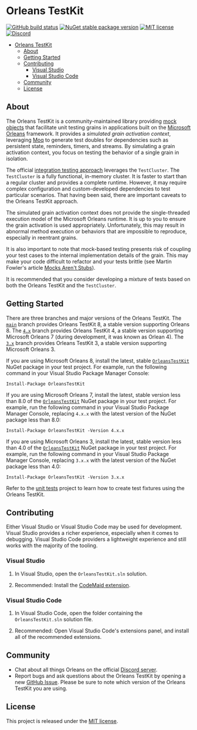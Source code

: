 # Orleans TestKit

[![GitHub build status](https://github.com/OrleansContrib/OrleansTestKit/workflows/Continuous%20Integration/badge.svg)](https://github.com/OrleansContrib/OrleansTestKit/actions) [![NuGet stable package version](https://img.shields.io/nuget/v/OrleansTestKit.svg?style=flat)](https://www.nuget.org/packages/OrleansTestKit/) [![MIT license](https://img.shields.io/badge/license-MIT-yellow.svg)](https://github.com/OrleansContrib/OrleansTestKit/blob/main/LICENSE) [![Discord](https://img.shields.io/discord/333727978460676096?color=4db798&label=Discord%20Chat&logoColor=4db798)](https://aka.ms/orleans-discord)

- [Orleans TestKit](#orleans-testkit)
  - [About](#about)
  - [Getting Started](#getting-started)
  - [Contributing](#contributing)
    - [Visual Studio](#visual-studio)
    - [Visual Studio Code](#visual-studio-code)
  - [Community](#community)
  - [License](#license)

## About

The Orleans TestKit is a community-maintained library providing [mock objects](https://wikipedia.org/wiki/Mock_object) that facilitate unit testing grains in applications built on the [Microsoft Orleans](https://learn.microsoft.com/dotnet/orleans/) framework. It provides a _simulated grain activation context_, leveraging [Moq](https://github.com/moq/moq4) to generate test doubles for dependencies such as persistent state, reminders, timers, and streams. By simulating a grain activation context, you focus on testing the behavior of a single grain in isolation.

The official [integration testing approach](https://learn.microsoft.com/dotnet/orleans/implementation/testing) leverages the `TestCluster`. The `TestCluster` is a fully functional, in-memory cluster. It is faster to start than a regular cluster and provides a complete runtime. However, it may require complex configuration and custom-developed dependencies to test particular scenarios. That having been said, there are important caveats to the Orleans TestKit approach.

The simulated grain activation context does not provide the single-threaded execution model of the Microsoft Orleans runtime. It is up to you to ensure the grain activation is used appropriately. Unfortunately, this may result in abnormal method execution or behaviors that are impossible to reproduce, especially in reentrant grains.

It is also important to note that mock-based testing presents risk of coupling your test cases to the internal implementation details of the grain. This may make your code difficult to refactor and your tests brittle (see Martin Fowler's article [Mocks Aren't Stubs](https://martinfowler.com/articles/mocksArentStubs.html)).

It is recommended that you consider developing a mixture of tests based on both the Orleans TestKit and the `TestCluster`.

## Getting Started

There are three branches and major versions of the Orleans TestKit. The [`main`](https://github.com/OrleansContrib/OrleansTestKit/tree/main) branch provides Orleans TestKit 8, a stable version supporting Orleans 8. The [`4.x`](https://github.com/OrleansContrib/OrleansTestKit/tree/4.x) branch provides Orleans TestKit 4, a stable version supporting Microsoft Orleans 7 (during development, it was known as Orlean 4). The [`3.x`](https://github.com/OrleansContrib/OrleansTestKit/tree/3.x) branch provides Orleans TestKit 3, a stable version supporting Microsoft Orleans 3.

If you are using Microsoft Orleans 8, install the latest, stable [`OrleansTestKit`](https://www.nuget.org/packages/OrleansTestKit) NuGet package in your test project. For example, run the following command in your Visual Studio Package Manager Console:

```pwsh
Install-Package OrleansTestKit
```

If you are using Microsoft Orleans 7, install the latest, stable version less than 8.0 of the [`OrleansTestKit`](https://www.nuget.org/packages/OrleansTestKit) NuGet package in your test project. For example, run the following command in your Visual Studio Package Manager Console, replacing `4.x.x` with the latest version of the NuGet package less than 8.0:

```pwsh
Install-Package OrleansTestKit -Version 4.x.x
```

If you are using Microsoft Orleans 3, install the latest, stable version less than 4.0 of the [`OrleansTestKit`](https://www.nuget.org/packages/OrleansTestKit) NuGet package in your test project. For example, run the following command in your Visual Studio Package Manager Console, replacing `3.x.x` with the latest version of the NuGet package less than 4.0:

```pwsh
Install-Package OrleansTestKit -Version 3.x.x
```

Refer to the [unit tests](https://github.com/OrleansContrib/OrleansTestKit/tree/main/test) project to learn how to create test fixtures using the Orleans TestKit.

## Contributing

Either Visual Studio or Visual Studio Code may be used for development. Visual Studio provides a richer experience, especially when it comes to debugging. Visual Studio Code providers a lightweight experience and still works with the majority of the tooling.

### Visual Studio

1. In Visual Studio, open the `OrleansTestKit.sln` solution.

1. Recommended: Install the [CodeMaid extension](https://marketplace.visualstudio.com/search?term=codemaid&target=VS&category=All%20categories&vsVersion=&sortBy=Relevance).

### Visual Studio Code

1. In Visual Studio Code, open the folder containing the `OrleansTestKit.sln` solution file.

1. Recommended: Open Visual Studio Code's extensions panel, and install all of the recommended extensions.

## Community

- Chat about all things Orleans on the official [Discord server](https://aka.ms/orleans-discord).
- Report bugs and ask questions about the Orleans TestKit by opening a new [GitHub Issue](https://github.com/OrleansContrib/OrleansTestKit/issues/new). Please be sure to note which version of the Orleans TestKit you are using.

## License

This project is released under the [MIT license](https://github.com/OrleansContrib/OrleansTestKit/blob/main/LICENSE).
